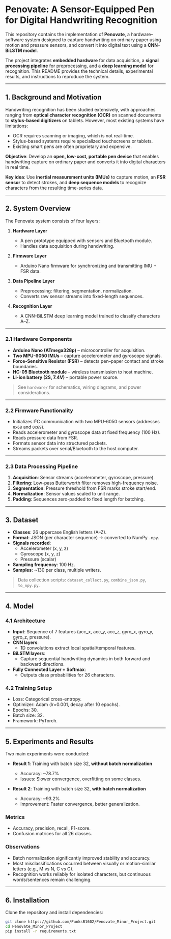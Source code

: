 # Penovate: A Sensor-Equipped Pen for Digital Handwriting Recognition

This repository contains the implementation of **Penovate**, a hardware–software system designed to capture handwriting on ordinary paper using motion and pressure sensors, and convert it into digital text using a **CNN–BiLSTM model**.

The project integrates **embedded hardware** for data acquisition, a **signal processing pipeline** for preprocessing, and a **deep learning model** for recognition. This README provides the technical details, experimental results, and instructions to reproduce the system.

---

## 1. Background and Motivation

Handwriting recognition has been studied extensively, with approaches ranging from **optical character recognition (OCR)** on scanned documents to **stylus-based digitizers** on tablets. However, most existing systems have limitations:

- OCR requires scanning or imaging, which is not real-time.  
- Stylus-based systems require specialized touchscreens or tablets.  
- Existing smart pens are often proprietary and expensive.

**Objective**: Develop an **open, low-cost, portable pen device** that enables handwriting capture on ordinary paper and converts it into digital characters in real time.  

**Key idea**: Use **inertial measurement units (IMUs)** to capture motion, an **FSR sensor** to detect strokes, and **deep sequence models** to recognize characters from the resulting time-series data.

---

## 2. System Overview

The Penovate system consists of four layers:

1. **Hardware Layer**  
   - A pen prototype equipped with sensors and Bluetooth module.  
   - Handles data acquisition during handwriting.  

2. **Firmware Layer**  
   - Arduino Nano firmware for synchronizing and transmitting IMU + FSR data.  

3. **Data Pipeline Layer**  
   - Preprocessing: filtering, segmentation, normalization.  
   - Converts raw sensor streams into fixed-length sequences.  

4. **Recognition Layer**  
   - A CNN–BiLSTM deep learning model trained to classify characters A–Z.  

---

### 2.1 Hardware Components

- **Arduino Nano (ATmega328p)** – microcontroller for acquisition.  
- **Two MPU-6050 IMUs** – capture accelerometer and gyroscope signals.  
- **Force-Sensitive Resistor (FSR)** – detects pen–paper contact and stroke boundaries.  
- **HC-05 Bluetooth module** – wireless transmission to host machine.  
- **Li-ion battery (2S, 7.4V)** – portable power source.  

> See `hardware/` for schematics, wiring diagrams, and power considerations.  

---

### 2.2 Firmware Functionality

- Initializes I²C communication with two MPU-6050 sensors (addresses `0x68` and `0x69`).  
- Reads accelerometer and gyroscope data at fixed frequency (100 Hz).  
- Reads pressure data from FSR.  
- Formats sensor data into structured packets.  
- Streams packets over serial/Bluetooth to the host computer.  

---

### 2.3 Data Processing Pipeline

1. **Acquisition**: Sensor streams (accelerometer, gyroscope, pressure).  
2. **Filtering**: Low-pass Butterworth filter removes high-frequency noise.  
3. **Segmentation**: Pressure threshold from FSR marks stroke start/end.  
4. **Normalization**: Sensor values scaled to unit range.  
5. **Padding**: Sequences zero-padded to fixed length for batching.  

---

## 3. Dataset

- **Classes**: 26 uppercase English letters (A–Z).  
- **Format**: JSON (per character sequence) → converted to NumPy `.npy`.  
- **Signals recorded**:  
  - Accelerometer (x, y, z)  
  - Gyroscope (x, y, z)  
  - Pressure (scalar)  
- **Sampling frequency**: 100 Hz.  
- **Samples**: ~130 per class, multiple writers.  

> Data collection scripts: `dataset_collect.py`, `combine_json.py`, `to_npy.py`.  

---

## 4. Model

### 4.1 Architecture

- **Input**: Sequence of 7 features (acc_x, acc_y, acc_z, gyro_x, gyro_y, gyro_z, pressure).  
- **CNN layers**:  
  - 1D convolutions extract local spatial/temporal features.  
- **BiLSTM layers**:  
  - Capture sequential handwriting dynamics in both forward and backward directions.  
- **Fully Connected Layer + Softmax**:  
  - Outputs class probabilities for 26 characters.  

### 4.2 Training Setup

- Loss: Categorical cross-entropy.  
- Optimizer: Adam (lr=0.001, decay after 10 epochs).  
- Epochs: 30.  
- Batch size: 32.  
- Framework: PyTorch.  

---

## 5. Experiments and Results

Two main experiments were conducted:

- **Result 1**: Training with batch size 32, **without batch normalization**  
  - Accuracy: ~78.7%  
  - Issues: Slower convergence, overfitting on some classes.  

- **Result 2**: Training with batch size 32, **with batch normalization**  
  - Accuracy: ~93.2%  
  - Improvement: Faster convergence, better generalization.  

### Metrics

- Accuracy, precision, recall, F1-score.  
- Confusion matrices for all 26 classes.  

### Observations

- Batch normalization significantly improved stability and accuracy.  
- Most misclassifications occurred between visually or motion-similar letters (e.g., M vs N, C vs G).  
- Recognition works reliably for isolated characters, but continuous words/sentences remain challenging.  

---

## 6. Installation

Clone the repository and install dependencies:

```bash
git clone https://github.com/PunksB1602/Penovate_Minor_Project.git
cd Penovate_Minor_Project
pip install -r requirements.txt
